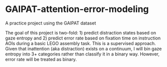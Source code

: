 # GAIPAT-attention-error-modeling
A practice project using the GAIPAT dataset

The goal of this project is two-fold: 1) predict distraction states based on gaze entropy and 2) predict error rate based on fixation time on instruction AOIs during a basic LEGO assembly task. This is a supervised approach. Given that inattention (aka distraction) exists on a continuum, I will bin gaze entropy into 3+ categories rather than classify it in a binary way. However, error rate will be treated as binary. 
